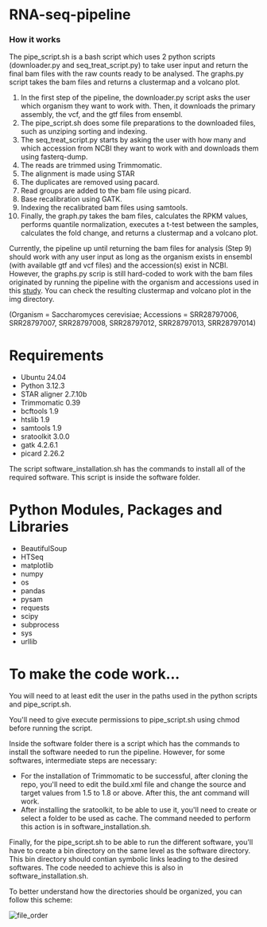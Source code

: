 # RNA-seq-pipeline
### How it works
The pipe_script.sh is a bash script which uses 2 python scripts (downloader.py and seq_treat_script.py) to take user input and return the final bam files with the raw counts ready to be analysed. The graphs.py script takes the bam files and returns a clustermap and a volcano plot.
1. In the first step of the pipeline, the downloader.py script asks the user which organism they want to work with. Then, it downloads the primary assembly, the vcf, and the gtf files from ensembl.
2. The pipe_script.sh does some file preparations to the downloaded files, such as unziping sorting and indexing.
3. The seq_treat_script.py starts by asking the user with how many and which accession from NCBI they want to work with and downloads them using fasterq-dump.
4. The reads are trimmed using Trimmomatic.
5. The alignment is made using STAR
6. The duplicates are removed using pacard.
7. Read groups are added to the bam file using picard.
8. Base recalibration using GATK.
9. Indexing the recalibrated bam files using samtools.
10. Finally, the graph.py takes the bam files, calculates the RPKM values, performs quantile normalization, executes a t-test between the samples, calculates the fold change, and returns a clustermap and a volcano plot.

Currently, the pipeline up until returning the bam files for analysis (Step 9) should work with any user input as long as the organism exists in ensembl (with available gtf and vcf files) and the accession(s) exist in NCBI. However, the graphs.py scrip is still hard-coded to work with the bam files originated by running the pipeline with the organism and accessions used in this [study](https://doi.org/10.3389/fmicb.2024.1394880). You can check the resulting clustermap and volcano plot in the img directory.

(Organism = Saccharomyces cerevisiae; Accessions = SRR28797006, SRR28797007, SRR28797008, SRR28797012, SRR28797013, SRR28797014)

# Requirements
* Ubuntu 24.04
* Python 3.12.3
* STAR aligner 2.7.10b
* Trimmomatic 0.39
* bcftools 1.9
* htslib 1.9
* samtools 1.9
* sratoolkit 3.0.0
* gatk 4.2.6.1
* picard 2.26.2

The script software_installation.sh has the commands to install all of the required software. This script is inside the software folder.

# Python Modules, Packages and Libraries
* BeautifulSoup
* HTSeq
* matplotlib
* numpy
* os
* pandas
* pysam
* requests
* scipy
* subprocess
* sys
* urllib

# To make the code work...
You will need to at least edit the user in the paths used in the python scripts and pipe_script.sh.

You'll need to give execute permissions to pipe_script.sh using chmod before running the script.

Inside the software folder there is a script which has the commands to install the software needed to run the pipeline. However, for some softwares, intermediate steps are necessary:
* For the installation of Trimmomatic to be successful, after cloning the repo, you'll need to edit the build.xml file and change the source and target values from 1.5 to 1.8 or above. After this, the ant command will work.
* After installing the sratoolkit, to be able to use it, you'll need to create or select a folder to be used as cache. The command needed to perform this action is in software_installation.sh.

Finally, for the pipe_script.sh to be able to run the different software, you'll have to create a bin directory on the same level as the software directory. This bin directory should contian symbolic links leading to the desired softwares. The code needed to achieve this is also in software_installation.sh.

To better understand how the directories should be organized, you can follow this scheme:


![file_order](https://github.com/Fran-bot0/pipeline_project/blob/main/zhow_directories_should_be.png)
